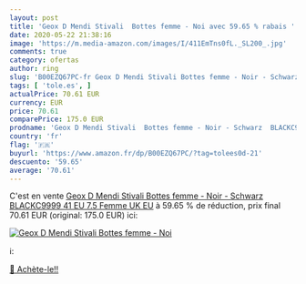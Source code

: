 ```yaml
---
layout: post
title: 'Geox D Mendi Stivali  Bottes femme - Noi avec 59.65 % rabais '
date: 2020-05-22 21:38:16
image: 'https://m.media-amazon.com/images/I/411EmTns0fL._SL200_.jpg'
comments: true
category: ofertas
author: ring
slug: 'B00EZQ67PC-fr Geox D Mendi Stivali Bottes femme - Noir - Schwarz...'
tags: [ 'tole.es', ]
actualPrice: 70.61 EUR
currency: EUR
price: 70.61
comparePrice: 175.0 EUR
prodname: 'Geox D Mendi Stivali  Bottes femme - Noir - Schwarz  BLACKC9999   41 EU  7.5 Femme UK  EU'
country: 'fr'
flag: '🇫🇷'
buyurl: 'https://www.amazon.fr/dp/B00EZQ67PC/?tag=tolees0d-21'
descuento: '59.65'
average: '70.61'
---
```


C'est en vente [Geox D Mendi Stivali  Bottes femme - Noir - Schwarz  BLACKC9999   41 EU  7.5 Femme UK  EU](https://www.amazon.fr/dp/B00EZQ67PC/?tag=tolees0d-21)  à  59.65 % de réduction, prix final  70.61 EUR (original: 175.0 EUR) ici:

[![Geox D Mendi Stivali  Bottes femme - Noi](https://m.media-amazon.com/images/I/411EmTns0fL._SL200_.jpg)](https://www.amazon.fr/dp/B00EZQ67PC/?tag=tolees0d-21)

ℹ️:


[🛒 Achète-le!!](https://www.amazon.fr/dp/B00EZQ67PC/?tag=tolees0d-21)
